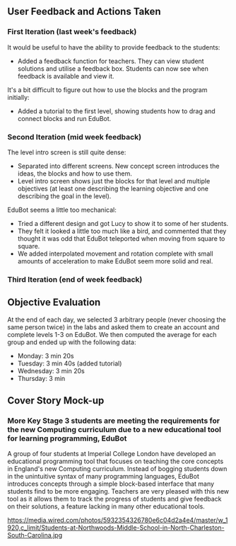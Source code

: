 ## User Feedback and Actions Taken

### First Iteration (last week's feedback)

It would be useful to have the ability to provide feedback to the students:
- Added a feedback function for teachers. They can view student solutions and utilise a feedback box. Students can now see when feedback is available and view it.

It's a bit difficult to figure out how to use the blocks and the program initially:
- Added a tutorial to the first level, showing students how to drag and connect blocks and run EduBot.

### Second Iteration (mid week feedback)

The level intro screen is still quite dense:
- Separated into different screens. New concept screen introduces the ideas, the blocks and how to use them.
- Level intro screen shows just the blocks for that level and multiple objectives (at least one describing the learning objective and one describing the goal in the level).

EduBot seems a little too mechanical:
- Tried a different design and got Lucy to show it to some of her students.
- They felt it looked a little too much like a bird, and commented that they thought it was odd that EduBot teleported when moving from square to square.
- We added interpolated movement and rotation complete with small amounts of acceleration to make EduBot seem more solid and real.

### Third Iteration (end of week feedback)



## Objective Evaluation

At the end of each day, we selected 3 arbitrary people (never choosing the same person twice) in the labs and asked them to create an account and complete levels 1-3 on EduBot. We then computed the average for each group and ended up with the following data:
* Monday: 3 min 20s
* Tuesday: 3 min 40s (added tutorial)
* Wednesday: 3 min 20s
* Thursday: 3 min

## Cover Story Mock-up

### More Key Stage 3 students are meeting the requirements for the new Computing curriculum due to a new educational tool for learning programming, EduBot

A group of four students at Imperial College London have developed an educational programming tool that focuses on teaching the core concepts in England's new Computing curriculum. Instead of bogging students down in the unintuitive syntax of many programming languages, EduBot introduces concepts through a simple block-based interface that many students find to be more engaging. Teachers are very pleased with this new tool as it allows them to track the progress of students and give feedback on their solutions, a feature lacking in many other educational tools.

<https://media.wired.com/photos/5932354326780e6c04d2a4e4/master/w_1920,c_limit/Students-at-Northwoods-Middle-School-in-North-Charleston-South-Carolina.jpg>
